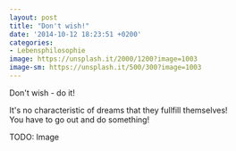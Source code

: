 ```yaml
---
layout: post
title: "Don't wish!"
date: '2014-10-12 18:23:51 +0200'
categories:
- Lebensphilosophie
image: https://unsplash.it/2000/1200?image=1003
image-sm: https://unsplash.it/500/300?image=1003
---
```

Don't wish - do it!

It's no characteristic of dreams that they fullfill themselves!<br>
You have to go out and do something!

TODO: Image